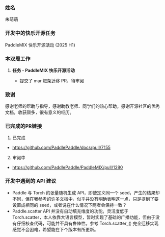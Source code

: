 ### 姓名

朱萌萌

### 开发中的快乐开源任务

PaddleMIX 快乐开源活动 (2025 H1)

### 本双周工作

1. **任务 - PaddleMIX 快乐开源活动**

   - 提交了 mar 框架迁移 PR，待审阅

### 致谢
感谢老师的帮助与指导，感谢助教老师、同学们的热心帮助，感谢开源社区的优秀文档，收获颇多，很有意义的经历。

### 已完成的PR链接
1. 已完成
- https://github.com/PaddlePaddle/docs/pull/7155

2. 审阅中
- https://github.com/PaddlePaddle/PaddleMIX/pull/1280


### 开发中遇到的 API 建议
- Paddle 与 Torch 的张量随机生成 API，即使定义同一个 seed，产生的结果却不同，但在我参考的许多文档中，似乎并没有明确表明这一点，只是提到了要设置成相同的 seed，或者说在什么情况下两者会保持一致？
- Paddle.scatter API 并没有自动填充维度的功能，灵活度低于 Torch.scatter，本人依靠大语言模型，暂时实现了基础的广播功能，但由于没有仔细核查代码，可能并不具有鲁棒性。参考 Torch.scatter_() 完全迁移实现感觉不会困难，希望能在下个版本有所更新。
